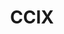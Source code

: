 ---
image: /assets/images/projects/ccix.png
title: CCIX
project_url: https://www.ccixconsortium.com/
---